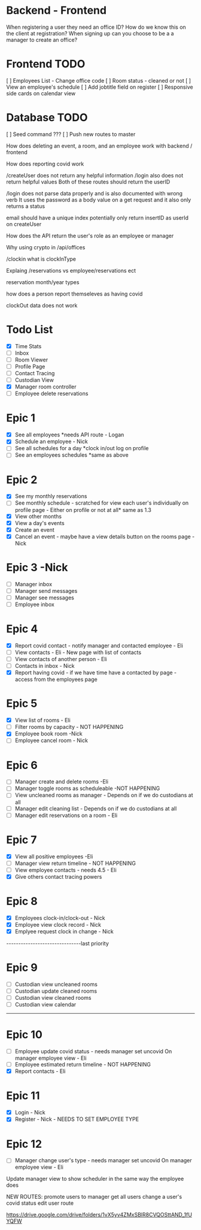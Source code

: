 # Backend - Frontend

When registering a user they need an office ID? How do we know this on the client at registration?
When signing up can you choose to be a a manager to create an office?

# Frontend TODO

[ ] Employees List - Change office code
[ ] Room status - cleaned or not
[ ] View an employee's schedule
[ ] Add jobtitle field on register
[ ] Responsive side cards on calendar view

# Database TODO

[ ] Seed command ???
[ ] Push new routes to master

How does deleting an event, a room, and an employee work with backend / frontend

How does reporting covid work

/createUser does not return any helpful information
/login also does not return helpful values
Both of these routes should return the userID

/login does not parse data properly and is also documented with wrong verb
It uses the password as a body value on a get request and it also only returns a status

email should have a unique index
potentially only return insertID as userId on createUser

How does the API return the user's role as an employee or manager

Why using crypto in /api/offices

/clockin
what is clockInType

Explaing /reservations vs employee/reservations ect

reservation month/year types

how does a person report themseleves as having covid

clockOut data does not work

# Todo List

- [x] Time Stats
- [ ] Inbox
- [ ] Room Viewer
- [ ] Profile Page
- [ ] Contact Tracing
- [ ] Custodian View
- [x] Manager room controller
- [ ] Employee delete reservations

# Epic 1

- [x] See all employees \*needs API route - Logan
- [x] Schedule an employee - Nick
- [ ] See all schedules for a day \*clock in/out log on profile
- [ ] See an employees schedules \*same as above

# Epic 2

- [x] See my monthly reservations
- [ ] See monthly schedule - scratched for view each user's individually on profile page - Either on profile or not at all\* same as 1.3
- [x] View other months
- [x] View a day's events
- [x] Create an event
- [x] Cancel an event - maybe have a view details button on the rooms page - Nick

# Epic 3 -Nick

- [ ] Manager inbox
- [ ] Manager send messages
- [ ] Manager see messages
- [ ] Employee inbox

# Epic 4

- [x] Report covid contact - notify manager and contacted employee - Eli
- [ ] View contacts - Eli - New page with list of contacts
- [ ] View contacts of another person - Eli
- [ ] Contacts in inbox - Nick
- [x] Report having covid - if we have time have a contacted by page - access from the employees page

# Epic 5

- [x] View list of rooms - Eli
- [ ] Filter rooms by capacity - NOT HAPPENING
- [x] Employee book room -Nick
- [ ] Employee cancel room - Nick

# Epic 6

- [ ] Manager create and delete rooms -Eli
- [ ] Manager toggle rooms as scheduleable -NOT HAPPENING
- [ ] View uncleaned rooms as manager - Depends on if we do custodians at all
- [ ] Manager edit cleaning list - Depends on if we do custodians at all
- [ ] Manager edit reservations on a room - Eli

# Epic 7

- [x] View all positive employees -Eli
- [ ] Manager view return timeline - NOT HAPPENING
- [ ] View employee contacts - needs 4.5 - Eli
- [x] Give others contact tracing powers

# Epic 8

- [x] Employees clock-in/clock-out - Nick
- [x] Employee view clock record - Nick
- [x] Emplyee request clock in change - Nick

-------------------------------last priority

# Epic 9

- [ ] Custodian view uncleaned rooms
- [ ] Custodian update cleaned rooms
- [ ] Custodian view cleaned rooms
- [ ] Custodian view calendar

---

# Epic 10

- [ ] Employee update covid status - needs manager set uncovid On manager employee view - Eli
- [ ] Employee estimated return timeline - NOT HAPPENING
- [x] Report contacts - Eli

# Epic 11

- [x] Login - Nick
- [x] Register - Nick - NEEDS TO SET EMPLOYEE TYPE

# Epic 12

- [ ] Manager change user's type - needs manager set uncovid On manager employee view - Eli

Update manager view to show scheduler in the same way the employee does

NEW ROUTES:
promote users to manager
get all users
change a user's covid status
edit user route

https://drive.google.com/drive/folders/1vX5yv4ZMxSBlR8CVQOSttAND_1fUYQFW

